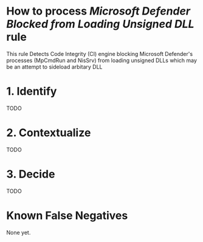 # How to process *Microsoft Defender Blocked from Loading Unsigned DLL* rule
This rule Detects Code Integrity (CI) engine blocking Microsoft Defender's processes (MpCmdRun and NisSrv) from loading unsigned DLLs which may be an attempt to sideload arbitary DLL

# 1. Identify
TODO

# 2. Contextualize
TODO

# 3. Decide
TODO

# Known False Negatives
None yet.
